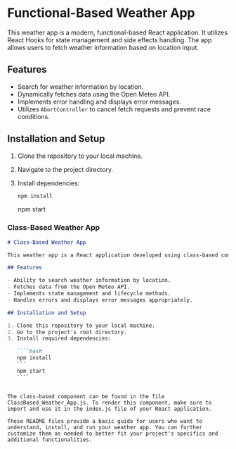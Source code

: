 # Functional-Based Weather App

This weather app is a modern, functional-based React application. It utilizes React Hooks for state management and side effects handling. The app allows users to fetch weather information based on location input.

## Features

- Search for weather information by location.
- Dynamically fetches data using the Open Meteo API.
- Implements error handling and displays error messages.
- Utilizes `AbortController` to cancel fetch requests and prevent race conditions.

## Installation and Setup

1. Clone the repository to your local machine.
2. Navigate to the project directory.
3. Install dependencies:

   ```bash
   npm install
   ```

   npm start

### Class-Based Weather App

`````markdown
# Class-Based Weather App

This weather app is a React application developed using class-based components. It fetches weather data based on user input and displays it elegantly.

## Features

- Ability to search weather information by location.
- Fetches data from the Open Meteo API.
- Implements state management and lifecycle methods.
- Handles errors and displays error messages appropriately.

## Installation and Setup

1. Clone this repository to your local machine.
2. Go to the project's root directory.
3. Install required dependencies:

   ````bash
   npm install
   ```
   npm start
   ````
`````

```

The class-based component can be found in the file ClassBased_Weather_App.js. To render this component, make sure to import and use it in the index.js file of your React application.

These README files provide a basic guide for users who want to understand, install, and run your weather app. You can further customize them as needed to better fit your project's specifics and additional functionalities.
```
